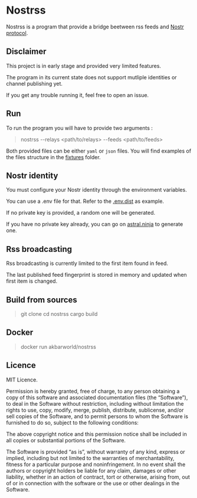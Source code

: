 # Nostrss

Nostrss is a program that provide a bridge beetween rss feeds and [Nostr protocol](https://nostr.com/).


## Disclaimer 

This project is in early stage and provided very limited features. 

The program in its current state does not support mutliple identities or channel publishing yet.

If you get any trouble running it, feel free to open an issue.

## Run 

To run the program you will have to provide two arguments : 

> nostrss --relays <path/to/relays> --feeds <path/to/feeds>

Both provided files can be either `yaml` or `json` files. 
You will find examples of the files structure in the [fixtures](./src/fixtures/) folder.

## Nostr identity

You must configure your Nostr identity through the environment variables. 

You can use a .env file for that. Refer to  the [.env.dist](./.env.dist) as example.

If no private key is provided, a random one will be generated. 

If you have no private key already, you can go on [astral.ninja](https://astral.ninja/) to generate one. 

## Rss broadcasting 

Rss broadcasting is currently limited to the first item found in feed. 

The last published feed fingerprint is stored in memory and updated when first item is changed. 

## Build from sources

> git clone 
> cd nostrss
> cargo build

## Docker

> docker run akbarworld/nostrss

##  Licence

MIT Licence.

Permission is hereby granted, free of charge, to any person obtaining a copy of this software and associated documentation files (the “Software”), to deal in the Software without restriction, including without limitation the rights to use, copy, modify, merge, publish, distribute, sublicense, and/or sell copies of the Software, and to permit persons to whom the Software is furnished to do so, subject to the following conditions:

The above copyright notice and this permission notice shall be included in all copies or substantial portions of the Software.

The Software is provided “as is”, without warranty of any kind, express or implied, including but not limited to the warranties of merchantability, fitness for a particular purpose and noninfringement. In no event shall the authors or copyright holders be liable for any claim, damages or other liability, whether in an action of contract, tort or otherwise, arising from, out of or in connection with the software or the use or other dealings in the Software.
